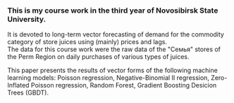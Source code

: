### This is my course work in the third year of Novosibirsk State University.
It is devoted to long-term vector forecasting of demand for the commodity category of store juices using (mainly) prices and lags.  
The data for this course work were the raw data of the "Семья" stores of the Perm Region on daily purchases of various types of juices.  

This paper presents the results of vector forms of the following machine learning models: Poisson regression, Negative-Binomial II regression, Zero-Inflated Poisson regression, Random Forest, Gradient Boosting Desicion Trees (GBDT).
